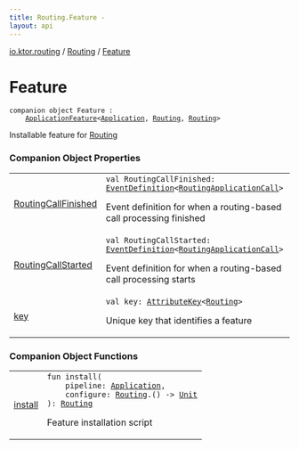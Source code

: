 ```yaml
---
title: Routing.Feature - 
layout: api
---
```


<div class='api-docs-breadcrumbs'><a href="../../index.html">io.ktor.routing</a> / <a href="../index.html">Routing</a> / <a href="./index.html">Feature</a></div>

# Feature

<div class="signature"><code><span class="keyword">companion</span> <span class="keyword">object </span><span class="identifier">Feature</span>&nbsp;<span class="symbol">:</span>&nbsp;<br/>&nbsp;&nbsp;&nbsp;&nbsp;<a href="../../../io.ktor.application/-application-feature/index.html"><span class="identifier">ApplicationFeature</span></a><span class="symbol">&lt;</span><a href="../../../io.ktor.application/-application/index.html"><span class="identifier">Application</span></a><span class="symbol">,</span>&nbsp;<a href="../index.html"><span class="identifier">Routing</span></a><span class="symbol">,</span>&nbsp;<a href="../index.html"><span class="identifier">Routing</span></a><span class="symbol">&gt;</span></code></div>

Installable feature for <a href="../index.html">Routing</a>

### Companion Object Properties

<table class="api-docs-table">
<tbody>
<tr>
<td markdown="1">

<a href="-routing-call-finished.html">RoutingCallFinished</a>


</td>
<td markdown="1">
<div class="signature"><code><span class="keyword">val </span><span class="identifier">RoutingCallFinished</span><span class="symbol">: </span><a href="../../../io.ktor.application/-event-definition/index.html"><span class="identifier">EventDefinition</span></a><span class="symbol">&lt;</span><a href="../../-routing-application-call/index.html"><span class="identifier">RoutingApplicationCall</span></a><span class="symbol">&gt;</span></code></div>

Event definition for when a routing-based call processing finished


</td>
</tr>
<tr>
<td markdown="1">

<a href="-routing-call-started.html">RoutingCallStarted</a>


</td>
<td markdown="1">
<div class="signature"><code><span class="keyword">val </span><span class="identifier">RoutingCallStarted</span><span class="symbol">: </span><a href="../../../io.ktor.application/-event-definition/index.html"><span class="identifier">EventDefinition</span></a><span class="symbol">&lt;</span><a href="../../-routing-application-call/index.html"><span class="identifier">RoutingApplicationCall</span></a><span class="symbol">&gt;</span></code></div>

Event definition for when a routing-based call processing starts


</td>
</tr>
<tr>
<td markdown="1">

<a href="key.html">key</a>


</td>
<td markdown="1">
<div class="signature"><code><span class="keyword">val </span><span class="identifier">key</span><span class="symbol">: </span><a href="../../../io.ktor.util/-attribute-key/index.html"><span class="identifier">AttributeKey</span></a><span class="symbol">&lt;</span><a href="../index.html"><span class="identifier">Routing</span></a><span class="symbol">&gt;</span></code></div>

Unique key that identifies a feature


</td>
</tr>
</tbody>
</table>

### Companion Object Functions

<table class="api-docs-table">
<tbody>
<tr>
<td markdown="1">

<a href="install.html">install</a>


</td>
<td markdown="1">
<div class="signature"><code><span class="keyword">fun </span><span class="identifier">install</span><span class="symbol">(</span><br/>&nbsp;&nbsp;&nbsp;&nbsp;<span class="parameterName" id="io.ktor.routing.Routing.Feature$install(io.ktor.application.Application, kotlin.Function1((io.ktor.routing.Routing, kotlin.Unit)))/pipeline">pipeline</span><span class="symbol">:</span>&nbsp;<a href="../../../io.ktor.application/-application/index.html"><span class="identifier">Application</span></a><span class="symbol">, </span><br/>&nbsp;&nbsp;&nbsp;&nbsp;<span class="parameterName" id="io.ktor.routing.Routing.Feature$install(io.ktor.application.Application, kotlin.Function1((io.ktor.routing.Routing, kotlin.Unit)))/configure">configure</span><span class="symbol">:</span>&nbsp;<a href="../index.html"><span class="identifier">Routing</span></a><span class="symbol">.</span><span class="symbol">(</span><span class="symbol">)</span>&nbsp;<span class="symbol">-&gt;</span>&nbsp;<a href="https://kotlinlang.org/api/latest/jvm/stdlib/kotlin/-unit/index.html"><span class="identifier">Unit</span></a><br/><span class="symbol">)</span><span class="symbol">: </span><a href="../index.html"><span class="identifier">Routing</span></a></code></div>

Feature installation script


</td>
</tr>
</tbody>
</table>
